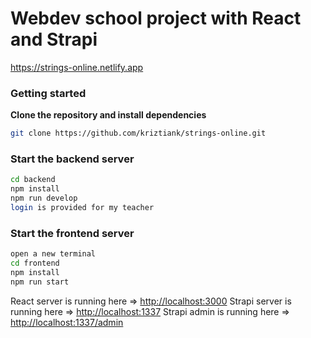 # Webdev school project with React and Strapi

https://strings-online.netlify.app 

### Getting started

**Clone the repository and install dependencies**

```bash
git clone https://github.com/kriztiank/strings-online.git
```

### Start the backend server

```bash
cd backend
npm install
npm run develop
login is provided for my teacher
```

### Start the frontend server

```bash
open a new terminal
cd frontend
npm install
npm run start
```

React server is running here => [http://localhost:3000](http://localhost:3000)
Strapi server is running here => [http://localhost:1337](http://localhost:1337)
Strapi admin is running here => [http://localhost:1337/admin](http://localhost:1337/admin)
